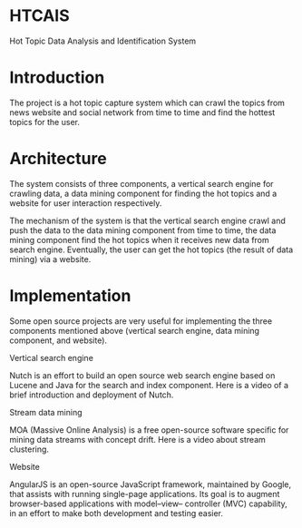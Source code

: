 HTCAIS
======

Hot Topic Data Analysis and Identification System

Introduction
=
The project is a hot topic capture system which can crawl the topics from news website and social network from time to time and find the hottest topics for the user.

Architecture
=
The system consists of three components, a vertical search engine for crawling data, a data mining component for finding the hot topics and a website for user interaction respectively.

The mechanism of the system is that the vertical search engine crawl and push the data to the data mining component from time to time, the data mining component find the hot topics when it receives new data from search engine. Eventually, the user can get the hot topics (the result of data mining) via a website.

Implementation
=
Some open source projects are very useful for implementing the three components mentioned above (vertical search engine, data mining component, and website).

Vertical search engine

Nutch is an effort to build an open source web search engine based on Lucene and Java for the search and index component. Here is a video of a brief introduction and deployment of Nutch.

Stream data mining

MOA (Massive Online Analysis) is a free open-source software specific for mining data streams with concept drift. Here is a video about stream clustering.

Website

AngularJS is an open-source JavaScript framework, maintained by Google, that assists with running single-page applications. Its goal is to augment browser-based applications with model–view– controller (MVC) capability, in an effort to make both development and testing easier.
